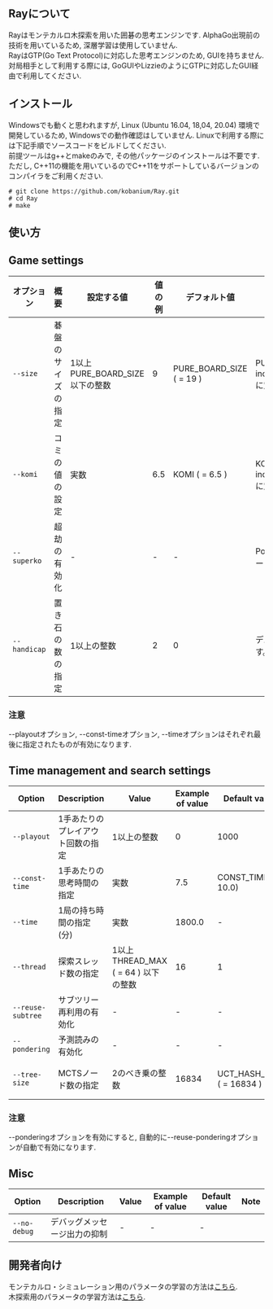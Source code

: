 Rayについて
-----------
Rayはモンテカルロ木探索を用いた囲碁の思考エンジンです.
AlphaGo出現前の技術を用いているため, 深層学習は使用していません.  
RayはGTP(Go Text Protocol)に対応した思考エンジンのため, GUIを持ちません.
対局相手として利用する際には, GoGUIやLizzieのようにGTPに対応したGUI経由で利用してください.  

インストール
------------
Windowsでも動くと思われますが, Linux (Ubuntu 16.04, 18,04, 20.04) 環境で開発しているため,
Windowsでの動作確認はしていません. Linuxで利用する際には下記手順でソースコードをビルドしてください.  
前提ツールはg++とmakeのみで, その他パッケージのインストールは不要です.
ただし, C++11の機能を用いているのでC++11をサポートしているバージョンのコンパイラをご利用ください.

```
# git clone https://github.com/kobanium/Ray.git
# cd Ray
# make
```

使い方
------



## Game settings
| オプション | 概要 | 設定する値 | 値の例 | デフォルト値 | 備考 |
| --- | --- | --- | --- | --- | --- |
| `--size` | 碁盤のサイズの指定 | 1以上PURE_BOARD_SIZE以下の整数 | 9 | PURE_BOARD_SIZE ( = 19 ) | PURE_BOARD_SIZE は include/board/Constant.hpp に定義しています。 |
| `--komi` | コミの値の設定 | 実数 | 6.5 | KOMI ( = 6.5 ) | KOMI は include/board/Constant.hpp に定義しています。 |
| `--superko` | 超劫の有効化 | - | - | - | Positional Super Koのみサポートしています。 |
| `--handicap` | 置き石の数の指定 | 1以上の整数 | 2 | 0 | デバッグ用のオプションです。 |

### 注意
--playoutオプション, --const-timeオプション, --timeオプションはそれぞれ最後に指定されたものが有効になります.  



## Time management and search settings
| Option | Description | Value | Example of value | Default value | Note |
| --- | --- | --- | --- | --- | --- |
| `--playout` | 1手あたりのプレイアウト回数の指定 | 1以上の整数 | 0 | 1000 | - | |
| `--const-time` | 1手あたりの思考時間の指定 | 実数 | 7.5 | CONST_TIME ( = 10.0) | CONST_TIME は include/mcts/SearchManager.hpp に定義しています。 |
| `--time` | 1局の持ち時間の指定 (分) | 実数 | 1800.0 | - | |
| `--thread` | 探索スレッド数の指定 | 1以上THREAD_MAX ( = 64 ) 以下の整数 | 16 | 1 | THREAD_MAX は include/mcts/UctSearch.hpp に定義しています。 |
| `--reuse-subtree` | サブツリー再利用の有効化 | - | - | - | |
| `--pondering` | 予測読みの有効化 | - | - | - | |
| `--tree-size` | MCTSノード数の指定 | 2のべき乗の整数 | 16834 | UCT_HASH_SIZE ( = 16834 ) | UCT_HASH_SIZE は include/board/ZobristHash.hpp に定義しています。 |

### 注意
--ponderingオプションを有効にすると, 自動的に--reuse-ponderingオプションが自動で有効になります.  


## Misc

| Option | Description | Value | Example of value | Default value | Note |
| --- | --- | --- | --- | --- | --- |
| `--no-debug` | デバッグメッセージ出力の抑制 | - | - | - | |


## 開発者向け
モンテカルロ・シミュレーション用のパラメータの学習の方法は[こちら](LearningForSimulation.md).  
木探索用のパラメータの学習方法は[こちら](LearningForTree.md).
